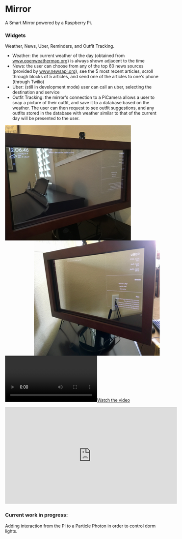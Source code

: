 # Mirror
A Smart Mirror powered by a Raspberry Pi. 

### Widgets 
Weather, News, Uber, Reminders, and Outfit Tracking.
- Weather: the current weather of the day (obtained from www.openweathermap.org) is always shown adjacent to the time
- News: the user can choose from any of the top 60 news sources (provided by www.newsapi.org), see the 5 most recent articles, scroll through blocks of 5 articles, and send one of the articles to one's phone (through Twilio)
- Uber: (still in development mode) user can call an uber, selecting the destination and service
- Outfit Tracking: the mirror's connection to a PiCamera allows a user to snap a picture of their outfit, and save it to a database based on the weather. The user can then request to see outfit suggestions, and any outfits stored in the database with weather similar to that of the current day will be presented to the user. 

<img align="left" width="410" height="375" src="https://github.com/ajoann/Mirror/blob/master/img/mirror_left.JPG">
<img align="right" width="410" height="375" src="https://github.com/ajoann/Mirror/blob/master/img/mirror_right.jpg">

[![Watch the video](https://github.com/ajoann/Mirror/blob/master/img/demo.mov)](https://github.com/ajoann/Mirror/blob/master/img/demo.mov)

<iframe width="560" height="315" src="https://www.youtube.com/embed/HZM_5S88JLk" frameborder="0" gesture="media" allow="encrypted-media" allowfullscreen></iframe>

### Current work in progress:
Adding interaction from the Pi to a Particle Photon in order to control dorm lights. 
